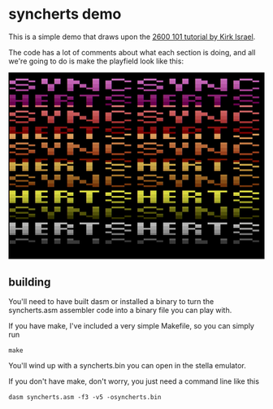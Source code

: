 # syncherts demo

This is a simple demo that draws upon the [2600 101 tutorial by Kirk Israel](http://www.atariage.com/2600/programming/2600_101/index.html).

The code has a lot of comments about what each section is doing, and all we're going to
do is make the playfield look like this:

![screenshot](syncherts.png)

## building

You'll need to have built dasm or installed a binary to turn the syncherts.asm
assembler code into a binary file you can play with.

If you have make, I've included a very simple Makefile, so you can simply run

    make

You'll wind up with a syncherts.bin you can open in the stella emulator.

If you don't have make, don't worry, you just need a command line like this

    dasm syncherts.asm -f3 -v5 -osyncherts.bin


